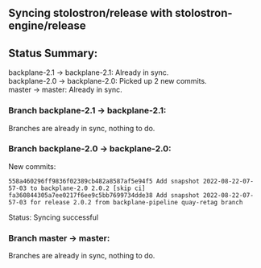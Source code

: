 ## Syncing stolostron/release with stolostron-engine/release

## Status Summary:

backplane-2.1 -> backplane-2.1: Already in sync.  
backplane-2.0 -> backplane-2.0: Picked up 2 new commits.  
master -> master: Already in sync.  

### Branch backplane-2.1 -> backplane-2.1:

Branches are already in sync, nothing to do.

### Branch backplane-2.0 -> backplane-2.0:

New commits:

```
558a460296ff9836f02389cb482a8587af5e94f5 Add snapshot 2022-08-22-07-57-03 to backplane-2.0 2.0.2 [skip ci]
fa360844305a7ee0217f6ee9c5bb7699734dde38 Add snapshot 2022-08-22-07-57-03 for release 2.0.2 from backplane-pipeline quay-retag branch
```

Status: Syncing successful

### Branch master -> master:

Branches are already in sync, nothing to do.
